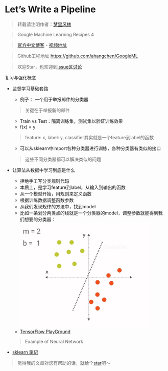 # Let’s Write a Pipeline
> 转载请注明作者：[梦里风林](https://github.com/ahangchen)

> Google Machine Learning Recipes 4

> [官方中文博客](http://chinagdg.org/2016/03/machine-learning-recipes-for-new-developers) - [视频地址](http://v.youku.com/v_show/id_XMTU2Njk0Njc3Ng==.html?f=26979872&from=y1.7-3)

> Github工程地址 https://github.com/ahangchen/GoogleML

> 欢迎Star，也欢迎到[Issue区讨论](https://github.com/ahangchen/GoogleML/issues)

复习与强化概念

- 监督学习基础套路
  - 例子： 一个用于举报邮件的分类器
 
  > 关键在于举报新的邮件
  
  - Train vs Test：隔离训练集，测试集以验证训练效果 
  - f(x) = y
  > feature: x, label: y, classifier其实就是一个feature到label的函数
  - 可以从sklearn中import各种分类器进行训练，各种分类器有类似的接口

  > 这些不同分类器都可以解决类似的问题

- 让算法从数据中学习到底是什么
  - 拒绝手工写分类规则代码
  - 本质上，是学习feature到label，从输入到输出的函数
  - 从一个模型开始，用规则来定义函数
  - 根据训练数据调整函数参数
  - 从我们发现规律的方法中，找到model
  - 比如一条划分两类点的线就是一个分类器的model，调整参数就能得到我们想要的分类器：
  ![](../../res/classify.png)
  - [TensorFlow PlayGround](http://playground.tensorflow.org/#activation=tanh&batchSize=10&dataset=circle&regDataset=reg-plane&learningRate=0.03&regularizationRate=0&noise=0&networkShape=4,2&seed=0.61429&showTestData=false&discretize=false&percTrainData=50&x=true&y=true&xTimesY=false&xSquared=false&ySquared=false&cosX=false&sinX=false&cosY=false&sinY=false&collectStats=false&problem=classification)
 
  > Example of Neural Network
  
- [sklearn 笔记](https://github.com/ahangchen/GDLnotes/tree/master/note/sklearn)

> 觉得我的文章对您有帮助的话，就给个[star](https://github.com/ahangchen/GDLnotes)吧～
